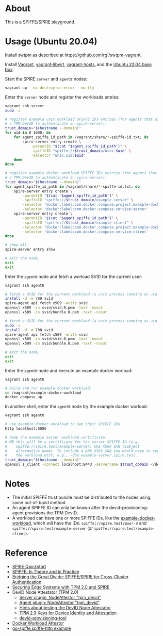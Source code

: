 # About

This is a [SPIFFE](https://spiffe.io/)/[SPIRE](https://github.com/spiffe/spire) playground.

# Usage (Ubuntu 20.04)

Install [swtpm](https://github.com/stefanberger/swtpm) as described at https://github.com/rgl/swtpm-vagrant.

Install [Vagrant](https://github.com/hashicorp/vagrant), [vagrant-libvirt](https://github.com/vagrant-libvirt/vagrant-libvirt), [vagrant-hosts](https://github.com/oscar-stack/vagrant-hosts), and the [Ubuntu 20.04 base box](https://github.com/rgl/ubuntu-vagrant).

Start the SPIRE `server` and `agent`s nodes:

```bash
vagrant up --no-destroy-on-error --no-tty
```

Enter the `server` node and register the workloads entries:

```bash
vagrant ssh server
sudo -i

# register example unix workload SPIFFE IDs entries (for agents that use
# a TPM DevID to authenticate in spire-server).
trust_domain="$(hostname --domain)"
for uid in 0 1000; do
    for agent_spiffe_id_path in /vagrant/share/*-spiffe-id.txt; do
        spire-server entry create \
            -parentID "$(cat "$agent_spiffe_id_path")" \
            -spiffeID "spiffe://$trust_domain/user-$uid" \
            -selector "unix:uid:$uid"
    done
done

# register example docker workload SPIFFE IDs entries (for agents that use
# a TPM DevID to authenticate in spire-server).
trust_domain="$(hostname --domain)"
for agent_spiffe_id_path in /vagrant/share/*-spiffe-id.txt; do
    spire-server entry create \
        -parentID "$(cat "$agent_spiffe_id_path")" \
        -spiffeID "spiffe://$trust_domain/example-server" \
        -selector 'docker:label:com.docker.compose.project:example-docker-workload' \
        -selector 'docker:label:com.docker.compose.service:server'
    spire-server entry create \
        -parentID "$(cat "$agent_spiffe_id_path")" \
        -spiffeID "spiffe://$trust_domain/example-client" \
        -selector 'docker:label:com.docker.compose.project:example-docker-workload' \
        -selector 'docker:label:com.docker.compose.service:client'
done

# show all
spire-server entry show

# exit the node.
exit
exit
```

Enter the `agent0` node and fetch a worload SVID for the current user:

```bash
vagrant ssh agent0

# fetch a SVID for the current workload (a unix process running as uid 1000).
install -d -m 700 svid
spire-agent api fetch x509 -write svid
openssl x509 -in svid/svid.0.pem -text -noout
openssl x509 -in svid/bundle.0.pem -text -noout

# fetch a SVID for the current workload (a unix process running as uid 0).
sudo -i
install -d -m 700 svid
spire-agent api fetch x509 -write svid
openssl x509 -in svid/svid.0.pem -text -noout
openssl x509 -in svid/bundle.0.pem -text -noout

# exit the node.
exit
exit
```

Enter the `agent0` node and execute an example docker worload:

```bash
vagrant ssh agent0

# build and run example docker workload.
cd /vagrant/example-docker-workload
docker compose up
```

In another shell, enter the `agent0` node try the example docker worload:

```bash
vagrant ssh agent0

# use example docker workload to see their SPIFFE IDs.
http localhost:8080

# dump the example server workload certificate.
# NB this will be a certificate for the server SPIFFE ID (e.g.
#    spiffe://spire.test/example-server) URI X509 SAN (Subject
#    Alternative Name). To include a DNS X509 SAN you would have to register
#    the workload with, e.g., -dns example-server.spire.test.
trust_domain="$(hostname --domain)"
openssl s_client -connect localhost:8443 -servername $trust_domain </dev/null 2>/dev/null | openssl x509 -noout -text
```

# Notes

* The initial SPIFFE trust bundle must be distributed to the nodes using some out-of-band method.
* An agent SPIFFE ID can only be known after the devid-provisioning-agent provisions the TPM DevID.
* A workload can have one or more SPIFFE IDs, like the [example-docker-workload](example-docker-workload), which will have the IDs: `spiffe://spire.test/user-0` and `spiffe://spire.test/example-server` (or `spiffe://spire.test/example-client`).

# Reference

* [SPIRE Quickstart](https://spiffe.io/docs/latest/try/spire101/)
* [SPIFFE: In Theory and in Practice](https://www.youtube.com/watch?v=DXE6CDJjDV4)
* [Bridging the Great Divide: SPIFFE/SPIRE for Cross-Cluster Authentication](https://www.youtube.com/watch?v=sjKNsnEYmiU)
* [Securing Edge Systems with TPM 2.0 and SPIRE](https://www.youtube.com/watch?v=3KmvHLHxeRU)
* DevID Node Attestator (TPM 2.0)
  * [Server plugin: NodeAttestor "tpm_devid"](https://github.com/spiffe/spire/blob/v1.3.0/doc/plugin_server_nodeattestor_tpm_devid.md)
  * [Agent plugin: NodeAttestor "tpm_devid"](https://github.com/spiffe/spire/blob/v1.3.0/doc/plugin_agent_nodeattestor_tpm_devid.md)
  * [Hints about testing the DevID Node Attestator](https://github.com/spiffe/spire/pull/2111#issuecomment-811967536)
  * [TPM 2.0 Keys for Device Identity and Attestation](https://trustedcomputinggroup.org/wp-content/uploads/TCG_IWG_DevID_v1r2_02dec2020.pdf)
  * [devid-provisioning-tool](https://github.com/HewlettPackard/devid-provisioning-tool)
* [Docker Workload Attestor](https://github.com/spiffe/spire/blob/v1.3.0/doc/plugin_agent_workloadattestor_docker.md)
* [go-spiffe spiffe-http example](https://github.com/spiffe/go-spiffe/tree/v2.1.0/v2/examples/spiffe-http)
